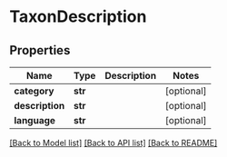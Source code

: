 # TaxonDescription

## Properties
Name | Type | Description | Notes
------------ | ------------- | ------------- | -------------
**category** | **str** |  | [optional] 
**description** | **str** |  | [optional] 
**language** | **str** |  | [optional] 

[[Back to Model list]](../README.md#documentation-for-models) [[Back to API list]](../README.md#documentation-for-api-endpoints) [[Back to README]](../README.md)


